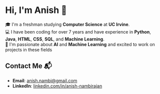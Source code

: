# Hi, I'm Anish 👋

🎓 I'm a freshman studying **Computer Science** at **UC Irvine**.  
💻 I have been coding for over 7 years and have experience in **Python**, **Java**, **HTML**, **CSS**, **SQL**, and **Machine Learning**.  
🤖 I'm passionate about **AI** and **Machine Learning** and excited to work on projects in these fields

## Contact Me 📬
- **Email**: [anish.nambi@gmail.com](mailto:anish.nambi@gmail.com)  
- **LinkedIn**: [linkedin.com/in/anish-nambirajan](https://www.linkedin.com/in/anish-nambirajan/)



